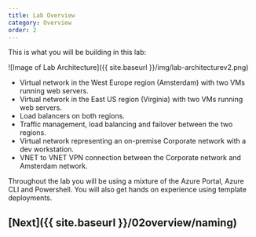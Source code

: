 ```yaml
---
title: Lab Overview
category: Overview
order: 2
---
```


This is what you will be building in this lab:

![Image of Lab Architecture]({{ site.baseurl }}/img/lab-architecturev2.png)

- Virtual network in the West Europe region (Amsterdam) with two VMs running web servers.
- Virtual network in the East US region (Virginia) with two VMs running web servers.
- Load balancers on both regions.
- Traffic management, load balancing and failover between the two regions.
- Virtual network representing an on-premise Corporate network with a dev workstation.
- VNET to VNET VPN connection between the Corporate network and Amsterdam network.

Throughout the lab you will be using a mixture of the Azure Portal, Azure CLI and Powershell. You will also get hands on experience using template deployments.

## [Next]({{ site.baseurl }}/02overview/naming)
